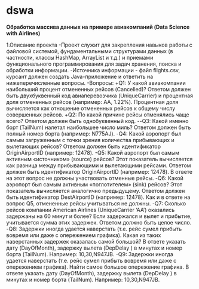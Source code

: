 # dswa
**Обработка массива данных на примере авиакомпаний (Data Science with Airlines)**

1.Описание проекта
-Проект служит для закрепления навыков работы с файловой системой, фундаментальными структурами
данных (в частности, классы HashMap, ArrayList и т.д.) и приемами функционального программирования для
задач хранения, поиска и обработки информации.
-Источника информации - файл flights.csv, курсант должен создать Java-приложение и
ответить на нижеперечисленные вопросы.
-Вопросы:
+Q1: У какой авиакомпании наибольший процент отмененных рейсов (Cancelled)? Ответом должен
быть двухбуквенный код авиаперевозчика (UniqueCarrier) и процентная доля отмененных
рейсов (например: AA, 1.22%). Процентная доля вычисляется как отношение отмененных рейсов
к общему числу совершенных рейсов.
+Q2: По какой причине рейсы отменялись чаще всего? Ответом должен быть однобуквенный код.
--Q3: Какой именно борт (TailNum) налетал наибольшее число миль? Ответом должен быть полный
номер борта (например: N775AJ).
-Q4: Какой аэропорт был самым загруженным с точки зрения количества прибывающих и
вылетающих рейсов? Ответом должен быть идентификатор OriginAirportID (например:
12478).
-Q5: Какой аэропорт был самым активным «источником» (source) рейсов? Этот показатель
вычисляется как разница между прибывающими и вылетающими рейсами. Ответом должен
быть идентификатор OriginAirportID (например: 12478). В ответе на этот вопрос не должны
участвовать отменные рейсы.
-Q6: Какой аэропорт был самым активным «поглотителем» (sink) рейсов? Этот показатель
вычисляется аналогично предыдущему. Ответом должен быть идентификатор DestAirportID
(например: 12478). Как и в ответе на вопрос Q5, отмененные рейсы учитываться не должны.
-Q7: Сколько рейсов компании American Airlines (UniqueCarrier ‘AA’) оказались задержаны на 60
минут и более? Если задержался и вылет и прибытие, учитывается сумма этих задержек. Ответом
должно быть целое число.
-Q8: Задержки иногда удается наверстать (т.е. рейс сумел прибыть вовремя или даже с опережением
графика). Какая из таких наверстанных задержек оказалась самой большой? В ответе указать
дату (DayOfMonth), задержку вылета (DepDelay ) в минутах и номер борта (TailNum). Например:
10,30,N947JB.
-Q9: Задержки иногда удается наверстать (т.е. рейс сумел прибыть вовремя или даже с опережением графика). Найти самое большое опережение графика. В ответе указать дату (DayOfMonth), задержку вылета (DepDelay ) в минутах и номер борта (TailNum). Например: 10,30,N947JB.
